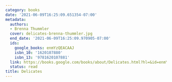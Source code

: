 ```yaml
---
category: books
date: '2021-06-09T16:25:09.651354-07:00'
metadata:
  authors:
  - Brenna Thummler
  cover: delicates-brenna-thummler.jpg
  end_date: '2021-06-09T16:25:09.970905-07:00'
  ids:
    google_books: enmYzQEACAAJ
    isbn_10: '1620107880'
    isbn_13: '9781620107881'
  link: https://books.google.com/books/about/Delicates.html?hl=&id=enmYzQEACAAJ
  status: read
title: Delicates
---
```

